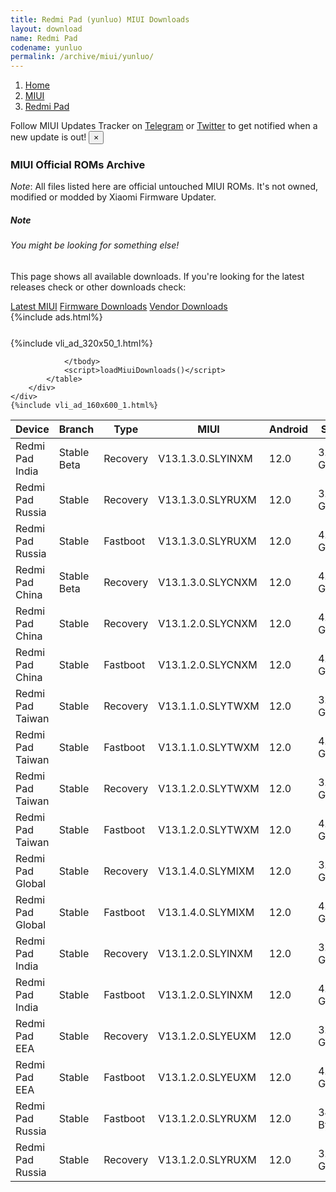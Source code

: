 ```yaml
---
title: Redmi Pad (yunluo) MIUI Downloads
layout: download
name: Redmi Pad
codename: yunluo
permalink: /archive/miui/yunluo/
---
```

<nav aria-label="breadcrumb">
    <ol class="breadcrumb">
        <li class="breadcrumb-item"><a href="/">Home</a></li>
        <li class="breadcrumb-item"><a href="/miui/">MIUI</a></li>
        <li class="breadcrumb-item active" aria-current="page"><a href="/miui/yunluo/">Redmi Pad</a></li>
    </ol>
</nav>
<div class="alert alert-primary alert-dismissible fade show" role="alert">
    Follow MIUI Updates Tracker on <a href="https://t.me/MIUIUpdatesTracker" class="alert-link">Telegram</a>
     or <a href="https://twitter.com/MiFwUpdater" class="alert-link">Twitter</a> to get notified when a new update is out!
    <button type="button" class="close" data-dismiss="alert" aria-label="Close">
        <span aria-hidden="true">&times;</span>
    </button>
</div>

### MIUI Official ROMs Archive
*Note*: All files listed here are official untouched MIUI ROMs. It's not owned, modified or modded by Xiaomi Firmware Updater.
<div class="card">
  <div class="card-body">
    <h5 class="card-title">Note</h5>
    <h6 class="card-subtitle mb-2 text-muted">You might be looking for something else!</h6>
    <p class="card-text">This page shows all available downloads.
     If you're looking for the latest releases check or other downloads check:</p>
    <a href="/miui/yunluo/" class="card-link">Latest MIUI</a>
    <a href="/firmware/yunluo/" class="card-link">Firmware Downloads</a>
    <a href="/vendor/yunluo/" class="card-link">Vendor Downloads</a>
  </div>
</div>
{%include ads.html%}
<div class="row justify-content-center">
    <div class="col-10">
        <div class="table-responsive-md" style="margin-top: 25px;">
            {%include vli_ad_320x50_1.html%}
            <table id="miui" class="display dt-responsive nowrap compact table table-striped table-hover table-sm">
                <thead class="thead-dark">
                    <tr>
                        <th data-ref="device">Device</th>
                        <th data-ref="branch">Branch</th>
                        <th data-ref="type">Type</th>
                        <th data-ref="miui">MIUI</th>
                        <th data-ref="android">Android</th>
                        <th data-ref="size">Size</th>
                        <th data-ref="size">Date</th>
                        <th data-ref="link">Link</th>
                    </tr>
                </thead>
                <tbody>
                <tr><td>Redmi Pad India</td><td>Stable Beta</td><td>Recovery</td><td>V13.1.3.0.SLYINXM</td><td>12.0</td><td>3.5 GB</td><td>2022-11-21</td><td><a href="/miui/yunluo/stable beta/V13.1.3.0.SLYINXM/">Download</a></td></tr>
<tr><td>Redmi Pad Russia</td><td>Stable</td><td>Recovery</td><td>V13.1.3.0.SLYRUXM</td><td>12.0</td><td>3.5 GB</td><td>2022-11-14</td><td><a href="/miui/yunluo/stable/V13.1.3.0.SLYRUXM/">Download</a></td></tr>
<tr><td>Redmi Pad Russia</td><td>Stable</td><td>Fastboot</td><td>V13.1.3.0.SLYRUXM</td><td>12.0</td><td>4.5 GB</td><td>2022-11-05</td><td><a href="/miui/yunluo/stable/V13.1.3.0.SLYRUXM/">Download</a></td></tr>
<tr><td>Redmi Pad China</td><td>Stable Beta</td><td>Recovery</td><td>V13.1.3.0.SLYCNXM</td><td>12.0</td><td>4.0 GB</td><td>2022-11-07</td><td><a href="/miui/yunluo/stable beta/V13.1.3.0.SLYCNXM/">Download</a></td></tr>
<tr><td>Redmi Pad China</td><td>Stable</td><td>Recovery</td><td>V13.1.2.0.SLYCNXM</td><td>12.0</td><td>4.0 GB</td><td>2022-10-27</td><td><a href="/miui/yunluo/stable/V13.1.2.0.SLYCNXM/">Download</a></td></tr>
<tr><td>Redmi Pad China</td><td>Stable</td><td>Fastboot</td><td>V13.1.2.0.SLYCNXM</td><td>12.0</td><td>4.9 GB</td><td>2022-10-19</td><td><a href="/miui/yunluo/stable/V13.1.2.0.SLYCNXM/">Download</a></td></tr>
<tr><td>Redmi Pad Taiwan</td><td>Stable</td><td>Recovery</td><td>V13.1.1.0.SLYTWXM</td><td>12.0</td><td>3.5 GB</td><td>2022-10-27</td><td><a href="/miui/yunluo/stable/V13.1.1.0.SLYTWXM/">Download</a></td></tr>
<tr><td>Redmi Pad Taiwan</td><td>Stable</td><td>Fastboot</td><td>V13.1.1.0.SLYTWXM</td><td>12.0</td><td>4.3 GB</td><td>2022-09-07</td><td><a href="/miui/yunluo/stable/V13.1.1.0.SLYTWXM/">Download</a></td></tr>
<tr><td>Redmi Pad Taiwan</td><td>Stable</td><td>Recovery</td><td>V13.1.2.0.SLYTWXM</td><td>12.0</td><td>3.5 GB</td><td>2022-10-26</td><td><a href="/miui/yunluo/stable/V13.1.2.0.SLYTWXM/">Download</a></td></tr>
<tr><td>Redmi Pad Taiwan</td><td>Stable</td><td>Fastboot</td><td>V13.1.2.0.SLYTWXM</td><td>12.0</td><td>4.3 GB</td><td>2022-10-19</td><td><a href="/miui/yunluo/stable/V13.1.2.0.SLYTWXM/">Download</a></td></tr>
<tr><td>Redmi Pad Global</td><td>Stable</td><td>Recovery</td><td>V13.1.4.0.SLYMIXM</td><td>12.0</td><td>3.7 GB</td><td>2022-10-05</td><td><a href="/miui/yunluo/stable/V13.1.4.0.SLYMIXM/">Download</a></td></tr>
<tr><td>Redmi Pad Global</td><td>Stable</td><td>Fastboot</td><td>V13.1.4.0.SLYMIXM</td><td>12.0</td><td>4.3 GB</td><td>2022-09-22</td><td><a href="/miui/yunluo/stable/V13.1.4.0.SLYMIXM/">Download</a></td></tr>
<tr><td>Redmi Pad India</td><td>Stable</td><td>Recovery</td><td>V13.1.2.0.SLYINXM</td><td>12.0</td><td>3.5 GB</td><td>2022-10-05</td><td><a href="/miui/yunluo/stable/V13.1.2.0.SLYINXM/">Download</a></td></tr>
<tr><td>Redmi Pad India</td><td>Stable</td><td>Fastboot</td><td>V13.1.2.0.SLYINXM</td><td>12.0</td><td>4.2 GB</td><td>2022-09-27</td><td><a href="/miui/yunluo/stable/V13.1.2.0.SLYINXM/">Download</a></td></tr>
<tr><td>Redmi Pad EEA</td><td>Stable</td><td>Recovery</td><td>V13.1.2.0.SLYEUXM</td><td>12.0</td><td>3.5 GB</td><td>2022-10-04</td><td><a href="/miui/yunluo/stable/V13.1.2.0.SLYEUXM/">Download</a></td></tr>
<tr><td>Redmi Pad EEA</td><td>Stable</td><td>Fastboot</td><td>V13.1.2.0.SLYEUXM</td><td>12.0</td><td>4.3 GB</td><td>2022-09-27</td><td><a href="/miui/yunluo/stable/V13.1.2.0.SLYEUXM/">Download</a></td></tr>
<tr><td>Redmi Pad Russia</td><td>Stable</td><td>Fastboot</td><td>V13.1.2.0.SLYRUXM</td><td>12.0</td><td>347 Bytes</td><td>2022-09-29</td><td><a href="/miui/yunluo/stable/V13.1.2.0.SLYRUXM/">Download</a></td></tr>
<tr><td>Redmi Pad Russia</td><td>Stable</td><td>Recovery</td><td>V13.1.2.0.SLYRUXM</td><td>12.0</td><td>3.5 GB</td><td>None</td><td><a href="/miui/yunluo/stable/V13.1.2.0.SLYRUXM/">Download</a></td></tr>

                </tbody>
                <script>loadMiuiDownloads()</script>
            </table>
        </div>
    </div>
    {%include vli_ad_160x600_1.html%}
</div>

